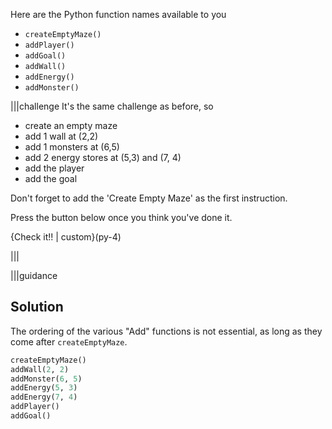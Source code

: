 Here are the Python function names available to you

- `createEmptyMaze()`
- `addPlayer()`
- `addGoal()`
- `addWall()`
- `addEnergy()`
- `addMonster()`

|||challenge
It's the same challenge as before, so

- create an empty maze
- add 1 wall at (2,2) 
- add 1 monsters at (6,5)
- add 2 energy stores at (5,3) and (7, 4)
- add the player
- add the goal

Don't forget to add the 'Create Empty Maze' as the first instruction.

Press the button below once you think you've done it.

{Check it!! | custom}(py-4)

|||

|||guidance
## Solution

The ordering of the various "Add" functions is not essential, as long as they come after `createEmptyMaze`.

```python
createEmptyMaze()
addWall(2, 2)
addMonster(6, 5)
addEnergy(5, 3)
addEnergy(7, 4)
addPlayer()
addGoal()
```